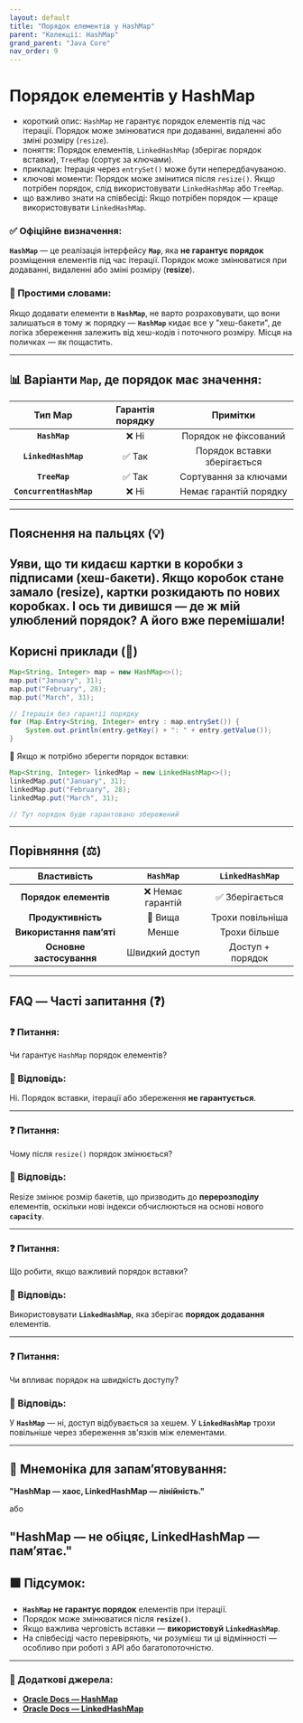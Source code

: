 ```yaml
---
layout: default
title: "Порядок елементів у HashMap"
parent: "Колекції: HashMap"
grand_parent: "Java Core"
nav_order: 9
---
```


# Порядок елементів у HashMap

*   короткий опис: `HashMap` не гарантує порядок елементів під час ітерації. Порядок може змінюватися при додаванні, видаленні або зміні розміру (`resize`).
*   поняття: Порядок елементів, `LinkedHashMap` (зберігає порядок вставки), `TreeMap` (сортує за ключами).
*   приклади: Ітерація через `entrySet()` може бути непередбачуваною.
*   ключові моменти: Порядок може змінитися після `resize()`. Якщо потрібен порядок, слід використовувати `LinkedHashMap` або `TreeMap`.
*   що важливо знати на співбесіді: Якщо потрібен порядок — краще використовувати `LinkedHashMap`.
### **✅ Офіційне визначення:**

**`HashMap`** — це реалізація інтерфейсу **`Map`**, яка **не гарантує порядок** розміщення елементів під час ітерації. Порядок може змінюватися при додаванні, видаленні або зміні розміру (**resize**).

### **🧠 Простими словами:**

Якщо додавати елементи в **`HashMap`**, не варто розраховувати, що вони залишаться в тому ж порядку — **`HashMap`** кидає все у "хеш-бакети", де логіка збереження залежить від хеш-кодів і поточного розміру. Місця на поличках — як пощастить.


---

## **📊 Варіанти `Map`, де порядок має значення:**

| Тип Map | Гарантія порядку | Примітки |
| :---: | :---: | :---: |
| **`HashMap`** | ❌ Ні | Порядок не фіксований |
| **`LinkedHashMap`** | ✅ Так | Порядок вставки зберігається |
| **`TreeMap`** | ✅ Так | Сортування за ключами |
| **`ConcurrentHashMap`** | ❌ Ні | Немає гарантій порядку |

---

## **Пояснення на пальцях (💡)**

Уяви, що ти кидаєш картки в коробки з підписами (хеш-бакети). Якщо коробок стане замало (resize), картки розкидають по нових коробках. І ось ти дивишся — де ж мій улюблений порядок? А його вже перемішали\!
---

## **Корисні приклади (🧪)**

```java
Map<String, Integer> map = new HashMap<>();
map.put("January", 31);
map.put("February", 28);
map.put("March", 31);

// Ітерація без гарантії порядку
for (Map.Entry<String, Integer> entry : map.entrySet()) {
    System.out.println(entry.getKey() + ": " + entry.getValue());
}
```
🧪 Якщо ж потрібно зберегти порядок вставки:

```java
Map<String, Integer> linkedMap = new LinkedHashMap<>();
linkedMap.put("January", 31);
linkedMap.put("February", 28);
linkedMap.put("March", 31);

// Тут порядок буде гарантовано збережений
```
---

## **Порівняння (⚖️)**

| Властивість | `HashMap` | `LinkedHashMap` |
| :---: | :---: | :---: |
| **Порядок елементів** | ❌ Немає гарантій | ✅ Зберігається |
| **Продуктивність** | 🔼 Вища | Трохи повільніша |
| **Використання пам’яті** | Менше | Трохи більше |
| **Основне застосування** | Швидкий доступ | Доступ \+ порядок |

---

## **FAQ — Часті запитання (❓)**

### **❓ Питання:**

 Чи гарантує `HashMap` порядок елементів?

### **💬 Відповідь:**



Ні. Порядок вставки, ітерації або збереження **не гарантується**.

---

### **❓ Питання:**

 Чому після `resize()` порядок змінюється?

### **💬 Відповідь:**



Resize змінює розмір бакетів, що призводить до **перерозподілу** елементів, оскільки нові індекси обчислюються на основі нового **`capacity`**.

---

### **❓ Питання:**

 Що робити, якщо важливий порядок вставки?

### **💬 Відповідь:**



Використовувати **`LinkedHashMap`**, яка зберігає **порядок додавання** елементів.

---

### **❓ Питання:**

 Чи впливає порядок на швидкість доступу?

### **💬 Відповідь:**



У **`HashMap`** — ні, доступ відбувається за хешем. У **`LinkedHashMap`** трохи повільніше через збереження зв'язків між елементами.

---

## **🧠 Мнемоніка для запам’ятовування:**

**"HashMap — хаос, LinkedHashMap — лінійність."**

або

**"HashMap — не обіцяє, LinkedHashMap — пам’ятає."**
---

## **🟩 Підсумок:**

* **`HashMap`** **не гарантує порядок** елементів при ітерації.
* Порядок може змінюватися після **`resize()`**.
* Якщо важлива черговість вставки — **використовуй `LinkedHashMap`**.
* На співбесіді часто перевіряють, чи розумієш ти ці відмінності — особливо при роботі з API або багатопоточністю.

---

### **🔗 Додаткові джерела:**

* [**Oracle Docs — HashMap**](https://docs.oracle.com/en/java/javase/17/docs/api/java.base/java/util/HashMap.html)
* [**Oracle Docs — LinkedHashMap**](https://docs.oracle.com/en/java/javase/17/docs/api/java.base/java/util/LinkedHashMap.html)